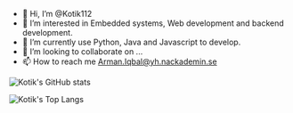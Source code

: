 - 👋 Hi, I’m @Kotik112
- 👀 I’m interested in Embedded systems, Web development and backend development.
- 🌱 I’m currently use Python, Java and Javascript to develop.
- 💞️ I’m looking to collaborate on ...
- 📫 How to reach me Arman.Iqbal@yh.nackademin.se

<!---
Kotik112/Kotik112 is a ✨ special ✨ repository because its `README.md` (this file) appears on your GitHub profile.
You can click the Preview link to take a look at your changes.
--->
![Kotik's GitHub stats](https://github-readme-stats.vercel.app/api?username=Kotik112&theme=great-gatsby)

![Kotik's Top Langs](https://github-readme-stats.vercel.app/api/top-langs/?username=Kotik112&theme=great-gatsby&hide=html,scss,stylus,blade,jupyter%20notebook,css,shell,batchfile,dockerfile,typescript&show_icons=true&count_private=true)
